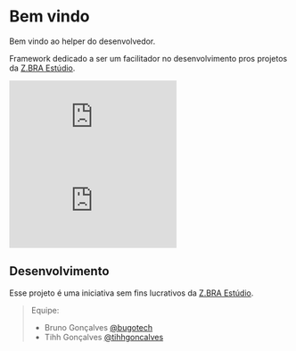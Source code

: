 # Bem vindo
Bem vindo ao helper do desenvolvedor.

Framework dedicado a ser um facilitador no desenvolvimento pros projetos da [Z.BRA Estúdio](http://www.zbraestudio.com.br).

[![Versão](http://apps.zbraestudio.com.br/flags/version.php?path=zbraestudio/zbra.framework.javascript)](/releases.md)
[![Versão](http://apps.zbraestudio.com.br/flags/size.php?path=zbraestudio/zbra.framework.javascript)](/releases.md)

## Desenvolvimento
Esse projeto é uma iniciativa sem fins lucrativos da [Z.BRA Estúdio](http://www.zbraestudio.com.br).

> Equipe:
> - Bruno Gonçalves [@bugotech](https://twitter.com/bugotech)
> - Tihh Gonçalves [@tihhgoncalves](https://twitter.com/tihhgoncalves)

